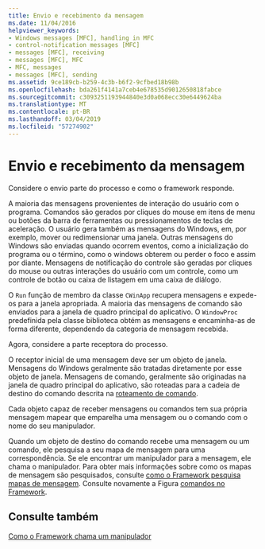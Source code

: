 ```yaml
---
title: Envio e recebimento da mensagem
ms.date: 11/04/2016
helpviewer_keywords:
- Windows messages [MFC], handling in MFC
- control-notification messages [MFC]
- messages [MFC], receiving
- messages [MFC], MFC
- MFC, messages
- messages [MFC], sending
ms.assetid: 9ce189cb-b259-4c3b-b6f2-9cfbed18b98b
ms.openlocfilehash: bda261f4141a7ceb4e678535d9012650818fabce
ms.sourcegitcommit: c3093251193944840e3d0a068ecc30e6449624ba
ms.translationtype: MT
ms.contentlocale: pt-BR
ms.lasthandoff: 03/04/2019
ms.locfileid: "57274902"
---
```

# <a name="message-sending-and-receiving"></a>Envio e recebimento da mensagem

Considere o envio parte do processo e como o framework responde.

A maioria das mensagens provenientes de interação do usuário com o programa. Comandos são gerados por cliques do mouse em itens de menu ou botões da barra de ferramentas ou pressionamentos de teclas de aceleração. O usuário gera também as mensagens do Windows, em, por exemplo, mover ou redimensionar uma janela. Outras mensagens do Windows são enviadas quando ocorrem eventos, como a inicialização do programa ou o término, como o windows obterem ou perder o foco e assim por diante. Mensagens de notificação do controle são geradas por cliques do mouse ou outras interações do usuário com um controle, como um controle de botão ou caixa de listagem em uma caixa de diálogo.

O `Run` função de membro da classe `CWinApp` recupera mensagens e expede-os para a janela apropriada. A maioria das mensagens de comando são enviados para a janela de quadro principal do aplicativo. O `WindowProc` predefinida pela classe biblioteca obtém as mensagens e encaminha-as de forma diferente, dependendo da categoria de mensagem recebida.

Agora, considere a parte receptora do processo.

O receptor inicial de uma mensagem deve ser um objeto de janela. Mensagens do Windows geralmente são tratadas diretamente por esse objeto de janela. Mensagens de comando, geralmente são originadas na janela de quadro principal do aplicativo, são roteadas para a cadeia de destino do comando descrita na [roteamento de comando](../mfc/command-routing.md).

Cada objeto capaz de receber mensagens ou comandos tem sua própria mensagem mapear que emparelha uma mensagem ou o comando com o nome do seu manipulador.

Quando um objeto de destino do comando recebe uma mensagem ou um comando, ele pesquisa a seu mapa de mensagem para uma correspondência. Se ele encontrar um manipulador para a mensagem, ele chama o manipulador. Para obter mais informações sobre como os mapas de mensagem são pesquisados, consulte [como o Framework pesquisa mapas de mensagem](../mfc/how-the-framework-searches-message-maps.md). Consulte novamente a Figura [comandos no Framework](../mfc/user-interface-objects-and-command-ids.md).

## <a name="see-also"></a>Consulte também

[Como o Framework chama um manipulador](../mfc/how-the-framework-calls-a-handler.md)
